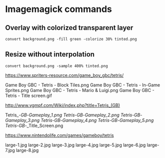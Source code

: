 # Imagemagick commands

## Overlay with colorized transparent layer

    convert background.png -fill green -colorize 30% tinted.png

## Resize without interpolation

    convert background.png -sample 400% tinted.png

https://www.spriters-resource.com/game_boy_gbc/tetris/

Game Boy GBC - Tetris - Block Tiles.png
Game Boy GBC - Tetris - In-Game Sprites.png
Game Boy GBC - Tetris - Mario & Luigi.png
Game Boy GBC - Tetris - Title screen.gif

http://www.vgmpf.com/Wiki/index.php?title=Tetris_(GB)

Tetris_-_GB_-_Gameplay_1.png
Tetris_-_GB_-_Gameplay_2.png
Tetris_-_GB_-_Gameplay_3.png
Tetris_-_GB_-_Gameplay_4.png
Tetris_-_GB_-_Gameplay_5.png
Tetris_-_GB_-_Title_Screen.png

https://www.nintendolife.com/games/gameboy/tetris

large-1.jpg
large-2.jpg
large-3.jpg
large-4.jpg
large-5.jpg
large-6.jpg
large-7.jpg
large-8.jpg
